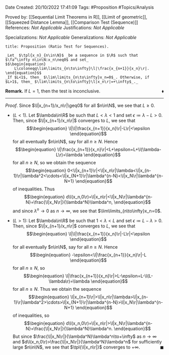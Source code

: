 <div class="topSpace"></div>

Date Created: 20/10/2022 17:41:09
Tags: #Proposition #Topics/Analysis

Proved by: [[Sequential Limit Theorems in R]], [[Limit of geometric]], [[Squeezed Distance Lemma]], [[Comparison Test (Sequence)]]
References: _Not Applicable_
Justifications: _Not Applicable_

Specializations: _Not Applicable_
Generalizations: _Not Applicable_

``` ad-Proposition
title: Proposition (Ratio Test for Sequences).

_Let_ $\tpl{x_n}_{n\in\N}$ _be a sequence in $\R$ such that $\fa^\infty n\in\N:x_n\neq0$ and set_
$$\begin{equation}
    L\coloneqq\lim\limits_{n\to\infty}\l|\frac{x_{n+1}}{x_n}\r|.
\end{equation}$$
_If $L<1$, then_ $\lim\limits_{n\to\infty}x_n=0$_. Otherwise, if $L>1$, then_ $\lim\limits_{n\to\infty}\l|x_n\r|=+\infty$_._

```

**Remark.** If $L=1$, then the test is inconclusive.<span style="float:right;">$\blacklozenge$</span>

---

_Proof_. Since $\l|x_{n+1}/x_n\r|\geq0$ for all $n\in\N$, we see that $L\geq0$.
* ($L<1$). Let $\lambda\in\R$ be such that $L<\lambda<1$ and set $\epsilon\coloneqq\lambda-L>0$. Then, since $\l|x_{n+1}/x_n\r|$ converges to $L$, we see that
$$\begin{equation}
    \l|\l|\frac{x_{n+1}}{x_n}\r|-L\r|<\epsilon
\end{equation}$$
for all eventually $n\in\N$, say for all $n\geq N$. Hence
$$\begin{equation}
    \l|\frac{x_{n+1}}{x_n}\r|<L+\epsilon=L+\l(\lambda-L\r)=\lambda
\end{equation}$$
for all $n\geq N$, so we obtain the sequence
$$\begin{equation}
    0<\l|x_{n+1}\r|<\l|x_n\r|\lambda<\l|x_{n-1}\r|\lambda^2<\cdots<\l|x_{N+1}\r|\lambda^{n-N}<\l|x_N\r|\lambda^{n-N+1}
\end{equation}$$
of inequalities. Thus
$$\begin{equation}
    d\l(x_n,0\r)=\l|x_n\r|<\l|x_N\r|\lambda^{n-N}=\frac{\l|x_N\r|}{\lambda^N}\lambda^n,
\end{equation}$$
and since $\lambda^n\to0$ as $n\to\infty$, we see that $\lim\limits_{n\to\infty}x_n=0$.

* ($L>1$): Let $\lambda\in\R$ be such that $1<\lambda<L$ and set $\epsilon\coloneqq L-\lambda>0$. Then, since $\l|x_{n+1}/x_n\r|$ converges to $L$, we see that
$$\begin{equation}
    \l|\l|\frac{x_{n+1}}{x_n}\r|-L\r|<\epsilon
\end{equation}$$
for all eventually $n\in\N$, say for all $n\geq N$. Hence
$$\begin{equation}
    -\epsilon<\l|\frac{x_{n+1}}{x_n}\r|-L
\end{equation}$$
for all $n\geq N$, so
$$\begin{equation}
    \l|\frac{x_{n+1}}{x_n}\r|>L-\epsilon=L-\l(L-\lambda\r)=\lambda
\end{equation}$$
for all $n\geq N$. Thus we obtain the sequence
$$\begin{equation}
    \l|x_{n+1}\r|>\l|x_n\r|\lambda>\l|x_{n-1}\r|\lambda^2>\cdots>\l|x_{N+1}\r|\lambda^{n-N}>\l|x_N\r|\lambda^{n-N+1}
\end{equation}$$
of inequalities, so
$$\begin{equation}
    d\l(x_n,0\r)=\l|x_n\r|>\l|x_N\r|\lambda^{n-N}=\frac{\l|x_N\r|}{\lambda^N}\lambda^n.
\end{equation}$$
But since $\frac{\l|x_N\r|}{\lambda^N}\lambda^n\to+\infty$ as $n\to\infty$ and $d\l(x_n,0\r)>\frac{\l|x_N\r|}{\lambda^N}\lambda^n$ for sufficiently large $n\in\N$, we see that $\tpl{\l|x_n\r|}$ converges to $+\infty$.<span style="float:right;">$\blacksquare$</span>

